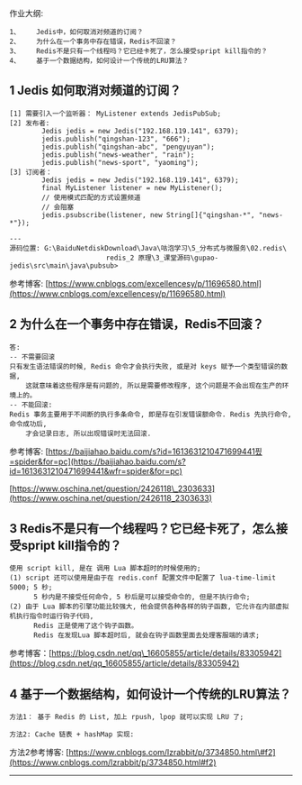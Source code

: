 作业大纲:

```
1、    Jedis中，如何取消对频道的订阅？
2、    为什么在一个事务中存在错误，Redis不回滚？
3、    Redis不是只有一个线程吗？它已经卡死了，怎么接受spript kill指令的？
4、    基于一个数据结构，如何设计一个传统的LRU算法？
```

## 1 Jedis 如何取消对频道的订阅？

```
[1] 需要引入一个监听器： MyListener extends JedisPubSub;
[2] 发布者:
        Jedis jedis = new Jedis("192.168.119.141", 6379);
        jedis.publish("qingshan-123", "666");
        jedis.publish("qingshan-abc", "pengyuyan");
        jedis.publish("news-weather", "rain");
        jedis.publish("news-sport", "yaoming");
[3] 订阅者：
        Jedis jedis = new Jedis("192.168.119.141", 6379);
        final MyListener listener = new MyListener();
        // 使用模式匹配的方式设置频道
        // 会阻塞
        jedis.psubscribe(listener, new String[]{"qingshan-*", "news-*"});

---
源码位置: G:\BaiduNetdiskDownload\Java\咕泡学习\5_分布式与微服务\02.redis\
                        redis_2 原理\3_课堂源码\gupao-jedis\src\main\java\pubsub>
```

参考博客:  [https://www.cnblogs.com/excellencesy/p/11696580.html](https://www.cnblogs.com/excellencesy/p/11696580.html)

## 2 为什么在一个事务中存在错误，Redis不回滚？

```
答:
-- 不需要回滚 
只有发生语法错误的时候, Redis 命令才会执行失败, 或是对 keys 赋予一个类型错误的数据,
    这就意味着这些程序是有问题的, 所以是需要修改程序, 这个问题是不会出现在生产的环境上的。
-- 不能回滚:
Redis 事务主要用于不间断的执行多条命令, 即是存在引发错误额命令. Redis 先执行命令, 命令成功后,
    才会记录日志, 所以出现错误时无法回滚.
```

参考博客: [https://baijiahao.baidu.com/s?id=1613631210471699441픴=spider&for=pc](https://baijiahao.baidu.com/s?id=1613631210471699441&wfr=spider&for=pc)

[https://www.oschina.net/question/2426118\_2303633](https://www.oschina.net/question/2426118_2303633)

## 3 Redis不是只有一个线程吗？它已经卡死了，怎么接受spript kill指令的？

```
使用 script kill, 是在 调用 Lua 脚本超时的时候使用的;
(1) script 还可以使用是由于在 redis.conf 配置文件中配置了 lua-time-limit 5000; 5 秒;
      5 秒内是不接受任何命令, 5 秒后是可以接受命令的, 但是不执行命令;
(2) 由于 Lua 脚本的引擎功能比较强大, 他会提供各种各样的钩子函数, 它允许在内部虚拟机执行指令时运行钩子代码,
      Redis 正是使用了这个钩子函数。
      Redis 在发现Lua 脚本超时后, 就会在钩子函数里面去处理客服端的请求;
```

参考博客：[https://blog.csdn.net/qq\_16605855/article/details/83305942](https://blog.csdn.net/qq_16605855/article/details/83305942)

## 4 基于一个数据结构，如何设计一个传统的LRU算法？

```
方法1： 基于 Redis 的 List, 加上 rpush, lpop 就可以实现 LRU 了;

方法2: Cache 链表 + hashMap 实现:
```

方法2参考博客: [https://www.cnblogs.com/lzrabbit/p/3734850.html\#f2](https://www.cnblogs.com/lzrabbit/p/3734850.html#f2)

---

